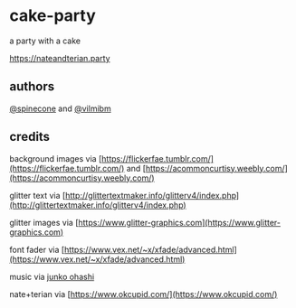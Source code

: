# cake-party

a party with a cake

https://nateandterian.party

## authors

[@spinecone](https://github.com/spinecone) and [@vilmibm](https://github.com/vilmibm)

## credits

background images via [https://flickerfae.tumblr.com/](https://flickerfae.tumblr.com/) and [https://acommoncurtisy.weebly.com/](https://acommoncurtisy.weebly.com/)

glitter text via [http://glittertextmaker.info/glitterv4/index.php](http://glittertextmaker.info/glitterv4/index.php)

glitter images via [https://www.glitter-graphics.com](https://www.glitter-graphics.com)

font fader via [https://www.vex.net/~x/xfade/advanced.html](https://www.vex.net/~x/xfade/advanced.html)

music via [junko ohashi](http://www.junko-ohashi.com/)

nate+terian via [https://www.okcupid.com/](https://www.okcupid.com/)
